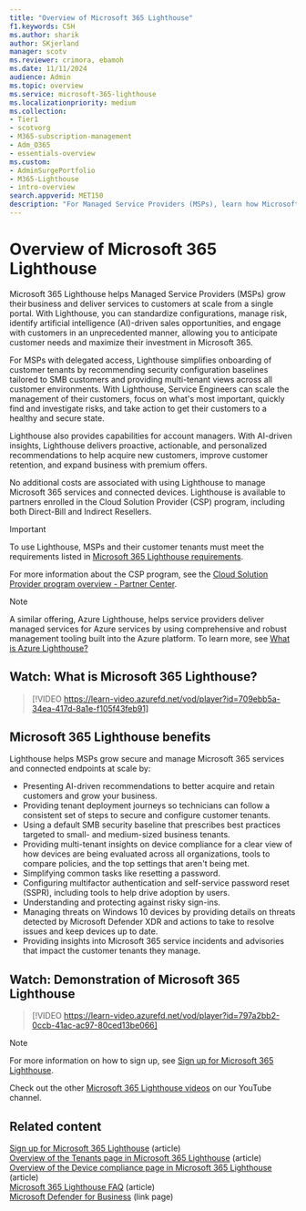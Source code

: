 ```yaml
---
title: "Overview of Microsoft 365 Lighthouse"
f1.keywords: CSH
ms.author: sharik
author: SKjerland
manager: scotv
ms.reviewer: crimora, ebamoh
ms.date: 11/11/2024
audience: Admin
ms.topic: overview
ms.service: microsoft-365-lighthouse
ms.localizationpriority: medium
ms.collection:
- Tier1
- scotvorg
- M365-subscription-management
- Adm_O365
- essentials-overview                        
ms.custom:
- AdminSurgePortfolio
- M365-Lighthouse 
- intro-overview
search.appverid: MET150
description: "For Managed Service Providers (MSPs), learn how Microsoft 365 Lighthouse can help you secure and manage customer tenants in one location."
---
```


# Overview of Microsoft 365 Lighthouse

Microsoft 365 Lighthouse helps Managed Service Providers (MSPs) grow their business and deliver services to customers at scale from a single portal. With Lighthouse, you can standardize configurations, manage risk, identify artificial intelligence (AI)-driven sales opportunities, and engage with customers in an unprecedented manner, allowing you to anticipate customer needs and maximize their investment in Microsoft 365.

For MSPs with delegated access, Lighthouse simplifies onboarding of customer tenants by recommending security configuration baselines tailored to SMB customers and providing multi-tenant views across all customer environments. With Lighthouse, Service Engineers can scale the management of their customers, focus on what's most important, quickly find and investigate risks, and take action to get their customers to a healthy and secure state.

Lighthouse also provides capabilities for account managers. With AI-driven insights, Lighthouse delivers proactive, actionable, and personalized recommendations to help acquire new customers, improve customer retention, and expand business with premium offers. 

No additional costs are associated with using Lighthouse to manage Microsoft 365 services and connected devices. Lighthouse is available to partners enrolled in the Cloud Solution Provider (CSP) program,  including both Direct-Bill and Indirect Resellers.  

> [!IMPORTANT] 
> To use Lighthouse, MSPs and their customer tenants must meet the requirements listed in [Microsoft 365 Lighthouse requirements](m365-lighthouse-requirements.md).

For more information about the CSP program, see the [Cloud Solution Provider program overview - Partner Center](/partner-center/csp-overview).

> [!NOTE]  
> A similar offering, Azure Lighthouse, helps service providers deliver managed services for Azure services by using comprehensive and robust management tooling built into the Azure platform. To learn more, see [What is Azure Lighthouse?](/azure/lighthouse/overview)

## Watch: What is Microsoft 365 Lighthouse?

> [!VIDEO https://learn-video.azurefd.net/vod/player?id=709ebb5a-34ea-417d-8a1e-f105f43feb91]

## Microsoft 365 Lighthouse benefits

Lighthouse helps MSPs grow secure and manage Microsoft 365 services and connected endpoints at scale by:

- Presenting AI-driven recommendations to better acquire and retain customers and grow your business.
- Providing tenant deployment journeys so technicians can follow a consistent set of steps to secure and configure customer tenants.
- Using a default SMB security baseline that prescribes best practices targeted to small- and medium-sized business tenants.
- Providing multi-tenant insights on device compliance for a clear view of how devices are being evaluated across all organizations, tools to compare policies, and the top settings that aren't being met.
- Simplifying common tasks like resetting a password.
- Configuring multifactor authentication and self-service password reset (SSPR), including tools to help drive adoption by users.
- Understanding and protecting against risky sign-ins.
- Managing threats on Windows 10 devices by providing details on threats detected by Microsoft Defender XDR and actions to take to resolve issues and keep devices up to date.
- Providing insights into Microsoft 365 service incidents and advisories that impact the customer tenants they manage.

## Watch: Demonstration of Microsoft 365 Lighthouse

> [!VIDEO https://learn-video.azurefd.net/vod/player?id=797a2bb2-0ccb-41ac-ac97-80ced13be066]

> [!NOTE]
> For more information on how to sign up, see [Sign up for Microsoft 365 Lighthouse](m365-lighthouse-sign-up.md).

Check out the other [Microsoft 365 Lighthouse videos](https://www.youtube.com/playlist?list=PLnWjfDdQkUQSCbV-ftVD311_fZxghB22C) on our YouTube channel.

## Related content

[Sign up for Microsoft 365 Lighthouse](m365-lighthouse-sign-up.md) (article)\
[Overview of the Tenants page in Microsoft 365 Lighthouse](m365-lighthouse-tenants-page-overview.md) (article)\
[Overview of the Device compliance page in Microsoft 365 Lighthouse](m365-lighthouse-device-compliance-page-overview.md) (article)\
[Microsoft 365 Lighthouse FAQ](m365-lighthouse-faq.yml) (article)\
[Microsoft Defender for Business](../security/defender-business/index.yml) (link page)
